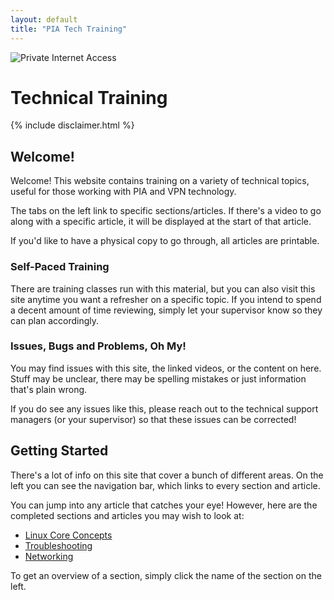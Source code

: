 ```yaml
---
layout: default
title: "PIA Tech Training"
---
```


<div class="hideprinted">
	<img class="pagelogo" src="{{ site.baseurl }}/img/pia-logo.svg" title="Private Internet Access"/>
	<h1 class="frontpage">Technical Training</h1>
</div>

<div class="disclaimer">
{% include disclaimer.html %}
</div>


## Welcome!

Welcome! This website contains training on a variety of technical topics, useful for those working with PIA and VPN technology.

The tabs on the left link to specific sections/articles. If there's a video to go along with a specific article, it will be displayed at the start of that article.

If you'd like to have a physical copy to go through, all articles are printable.


### Self-Paced Training

There are training classes run with this material, but you can also visit this site anytime you want a refresher on a specific topic. If you intend to spend a decent amount of time reviewing, simply let your supervisor know so they can plan accordingly.


### Issues, Bugs and Problems, Oh My!

You may find issues with this site, the linked videos, or the content on here. Stuff may be unclear, there may be spelling mistakes or just information that's plain wrong.

If you do see any issues like this, please reach out to the technical support managers (or your supervisor) so that these issues can be corrected!


## Getting Started

There's a lot of info on this site that cover a bunch of different areas. On the left you can see the navigation bar, which links to every section and article.

You can jump into any article that catches your eye! However, here are the completed sections and articles you may wish to look at:

* [Linux Core Concepts]({{site.baseurl}}/computers/linux.html)
* [Troubleshooting]({{site.baseurl}}/troubleshooting/index.html)
* [Networking]({{site.baseurl}}/networking/index.html)

To get an overview of a section, simply click the name of the section on the left.









